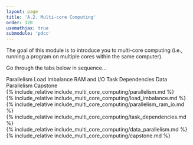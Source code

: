 ```yaml
---
layout: page
title: 'A.2. Multi-core Computing'
order: 120
usemathjax: true
submodule: 'pdcc'
---
```


The goal of this module is to introduce you to multi-core computing (i.e., running a program on multiple cores within the same computer).

Go through the tabs below in sequence...

<div class="ui pointing secondary menu">
  <a class="item" data-tab="parallelism">Parallelism</a>
  <a class="item" data-tab="load-imbalance">Load Imbalance</a>
  <a class="item" data-tab="ram-and-io">RAM and I/O</a>
  <a class="item" data-tab="dependencies">Task Dependencies </a>
  <a class="item" data-tab="data-parallelism">Data Parallelism</a>
  <a class="item" data-tab="capstone">Capstone</a>
</div>

<div markdown="1" class="ui tab segment active" data-tab="parallelism">
  {% include_relative include_multi_core_computing/parallelism.md %}
</div>

<div markdown="1" class="ui tab segment" data-tab="load-imbalance">
  {% include_relative include_multi_core_computing/load_imbalance.md %}
</div>

<div markdown="1" class="ui tab segment" data-tab="ram-and-io">
  {% include_relative include_multi_core_computing/parallelism_ram_io.md %}
</div>

<div markdown="1" class="ui tab segment" data-tab="dependencies">
  {% include_relative include_multi_core_computing/task_dependencies.md %}
</div>

<div markdown="1" class="ui tab segment" data-tab="data-parallelism">
  {% include_relative include_multi_core_computing/data_parallelism.md %}
</div>

<div markdown="1" class="ui tab segment" data-tab="capstone">
  {% include_relative include_multi_core_computing/capstone.md %}
</div>
